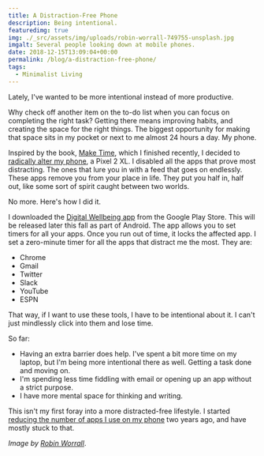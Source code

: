 ```yaml
---
title: A Distraction-Free Phone
description: Being intentional.
featuredimg: true
img: ./_src/assets/img/uploads/robin-worrall-749755-unsplash.jpg
imgalt: Several people looking down at mobile phones.
date: 2018-12-15T13:09:04+00:00
permalink: /blog/a-distraction-free-phone/
tags:
  - Minimalist Living
---
```


Lately, I've wanted to be more intentional instead of more productive.

Why check off another item on the to-do list when you can focus on completing the right task? Getting there means improving habits, and creating the space for the right things. The biggest opportunity for making that space sits in my pocket or next to me almost 24 hours a day. My phone.

Inspired by the book, [Make Time](https://maketimebook.com/), which I finished recently, I decided to [radically alter my phone](https://medium.com/time-dorks/my-year-with-a-distraction-free-iphone-and-how-to-start-your-own-experiment-6ff74a0e7a50), a Pixel 2 XL. I disabled all the apps that prove most distracting. The ones that lure you in with a feed that goes on endlessly. These apps remove you from your place in life. They put you half in, half out, like some sort of spirit caught between two worlds.

No more. Here's how I did it.

I downloaded the [Digital Wellbeing app](https://play.google.com/store/apps/details?id=com.google.android.apps.wellbeing&hl=en_US) from the Google Play Store. This will be released later this fall as part of Android. The app allows you to set timers for all your apps. Once you run out of time, it locks the affected app. I set a zero-minute timer for all the apps that distract me the most. They are:

- Chrome
- Gmail
- Twitter
- Slack
- YouTube
- ESPN

That way, if I want to use these tools, I have to be intentional about it. I can't just mindlessly click into them and lose time.

So far:

- Having an extra barrier does help. I've spent a bit more time on my laptop, but I'm being more intentional there as well. Getting a task done and moving on.
- I'm spending less time fiddling with email or opening up an app without a strict purpose.
- I have more mental space for thinking and writing.

This isn't my first foray into a more distracted-free lifestyle. I started [reducing the number of apps I use on my phone](/blog/less-apps-one-week-in/) two years ago, and have mostly stuck to that.

_Image by [Robin Worrall](https://unsplash.com/photos/FPt10LXK0cg)_.
